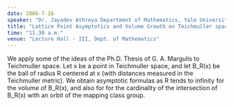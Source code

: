 ```yaml
---
date: 2008-7-16
speaker: "Dr. Jayadev Athreya Department of Mathematics, Yale University"
title: "Lattice Point Asymptotics and Volume Growth on Teichmuller space"
time: "11.30 a.m." 
venue: "Lecture Hall - III, Dept. of Mathematics"
---
```

We apply some of the ideas of the Ph.D. Thesis of G. A. Margulis to Teichmuller space. Let x be a point in Teichmuller space, and let B_R(x) be the ball of radius R centered at x (with distances measured in the Teichmuller metric). We obtain asymptotic formulas as R tends to infinity for the volume of B_R(x), and also for for the cardinality of the intersection of B_R(x) with an orbit of the mapping class group.
